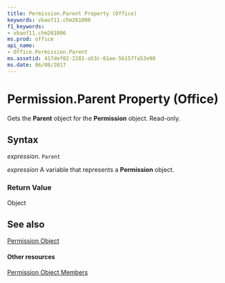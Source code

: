 ```yaml
---
title: Permission.Parent Property (Office)
keywords: vbaof11.chm261006
f1_keywords:
- vbaof11.chm261006
ms.prod: office
api_name:
- Office.Permission.Parent
ms.assetid: 417def02-2281-a53c-61ee-5b157fa53e90
ms.date: 06/08/2017
---
```



# Permission.Parent Property (Office)

Gets the  **Parent** object for the **Permission** object. Read-only.


## Syntax

 _expression_. `Parent`

 _expression_ A variable that represents a **Permission** object.


### Return Value

Object


## See also


[Permission Object](permission-object-office.md)
#### Other resources


[Permission Object Members](permission-members-office.md)

